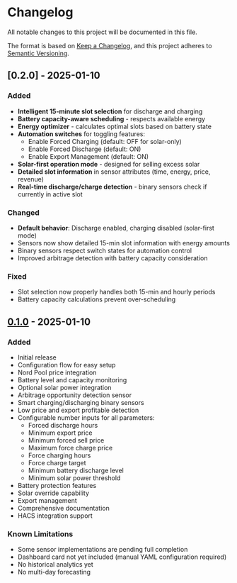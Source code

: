 # Changelog

All notable changes to this project will be documented in this file.

The format is based on [Keep a Changelog](https://keepachangelog.com/en/1.0.0/),
and this project adheres to [Semantic Versioning](https://semver.org/spec/v2.0.0.html).

## [0.2.0] - 2025-01-10

### Added
- **Intelligent 15-minute slot selection** for discharge and charging
- **Battery capacity-aware scheduling** - respects available energy
- **Energy optimizer** - calculates optimal slots based on battery state
- **Automation switches** for toggling features:
  - Enable Forced Charging (default: OFF for solar-only)
  - Enable Forced Discharge (default: ON)
  - Enable Export Management (default: ON)
- **Solar-first operation mode** - designed for selling excess solar
- **Detailed slot information** in sensor attributes (time, energy, price, revenue)
- **Real-time discharge/charge detection** - binary sensors check if currently in active slot

### Changed
- **Default behavior**: Discharge enabled, charging disabled (solar-first mode)
- Sensors now show detailed 15-min slot information with energy amounts
- Binary sensors respect switch states for automation control
- Improved arbitrage detection with battery capacity consideration

### Fixed
- Slot selection now properly handles both 15-min and hourly periods
- Battery capacity calculations prevent over-scheduling

## [0.1.0] - 2025-01-10

### Added
- Initial release
- Configuration flow for easy setup
- Nord Pool price integration
- Battery level and capacity monitoring
- Optional solar power integration
- Arbitrage opportunity detection sensor
- Smart charging/discharging binary sensors
- Low price and export profitable detection
- Configurable number inputs for all parameters:
  - Forced discharge hours
  - Minimum export price
  - Minimum forced sell price
  - Maximum force charge price
  - Force charging hours
  - Force charge target
  - Minimum battery discharge level
  - Minimum solar power threshold
- Battery protection features
- Solar override capability
- Export management
- Comprehensive documentation
- HACS integration support

### Known Limitations
- Some sensor implementations are pending full completion
- Dashboard card not yet included (manual YAML configuration required)
- No historical analytics yet
- No multi-day forecasting

[0.1.0]: https://github.com/Tsopic/battery_energy_trading/releases/tag/v0.1.0

